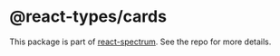 # @react-types/cards

This package is part of [react-spectrum](https://github.com/adobe/react-spectrum). See the repo for more details.
